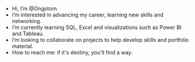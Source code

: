- Hi, I’m @Ongotom
- I’m interested in advancing my career, learning new skills and networking.
- I’m currently learning SQL, Excel and visualizations such as Power BI and Tableau.
- I’m looking to collaborate on projects to help develop skills and portfolio material.
- How to reach me: if it's destiny, you'll find a way.

<!---
Ongotom/Ongotom is a ✨ special ✨ repository because its `README.md` (this file) appears on your GitHub profile.
You can click the Preview link to take a look at your changes.
--->
